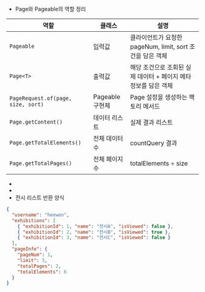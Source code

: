 
- Page와 Pageable의 역할 정리

| 역할                                 | 클래스          | 설명                                        |
| ---------------------------------- | ------------ | ----------------------------------------- |
| `Pageable`                         | 입력값          | 클라이언트가 요청한 pageNum, limit, sort 조건을 담은 객체 |
| `Page<T>`                          | 출력값          | 해당 조건으로 조회된 실제 데이터 + 페이지 메타정보를 담은 객체      |
| `PageRequest.of(page, size, sort)` | Pageable 구현체 | Page 설정을 생성하는 팩토리 메서드                     |
| `Page.getContent()`                | 데이터 리스트      | 실제 결과 리스트                                 |
| `Page.getTotalElements()`          | 전체 데이터 수     | countQuery 결과                             |
| `Page.getTotalPages()`             | 전체 페이지 수     | totalElements ÷ size                      |

- 
- 
- 전시 리스트 반환 양식
```json
{
  "username": "heewon",
  "exhibitions": [
    { "exhibitionId": 1, "name": "전시A", "isViewed": false },
    { "exhibitionId": 2, "name": "전시B", "isViewed": true },
    { "exhibitionId": 3, "name": "전시C", "isViewed": false }
  ],
  "pageInfo": {
    "pageNum": 1,
    "limit": 3,
    "totalPages": 2,
    "totalElements": 6
  }
}

```